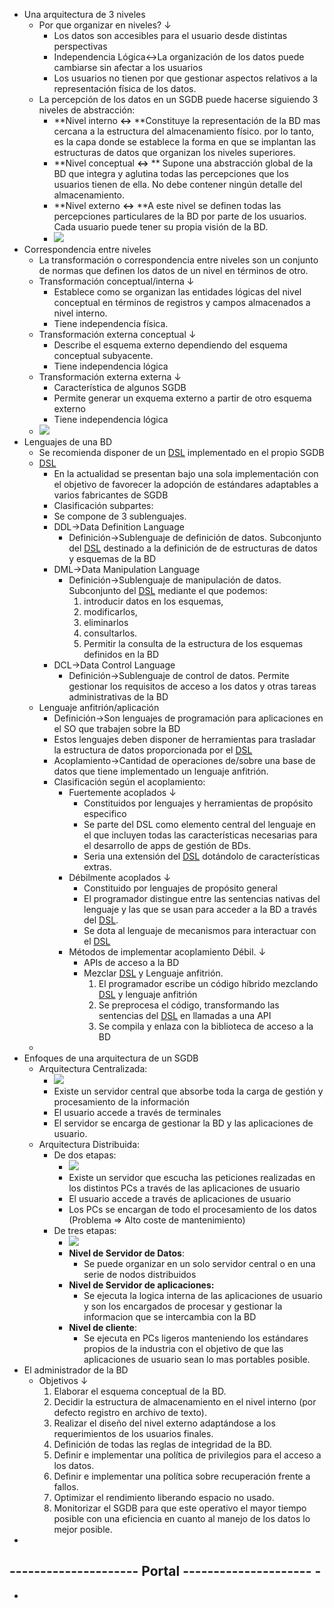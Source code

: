 - Una arquitectura de 3 niveles
    - Por que organizar en niveles? ↓ 
        - Los datos son accesibles para el usuario desde distintas perspectivas
        - Independencia Lógica↔La organización de los datos puede cambiarse sin afectar a los usuarios 
        - Los usuarios no tienen por que gestionar aspectos relativos a la representación física de los datos.
    - La percepción de los datos en un SGDB puede hacerse siguiendo 3 niveles de abstracción:
        - **Nivel interno **↔** **Constituye la representación de la BD mas cercana a la estructura del almacenamiento físico. por lo tanto, es la capa donde se establece la forma en que se implantan las estructuras de datos que organizan los niveles superiores.
        - **Nivel conceptual **↔** ** Supone una abstracción global de la BD que integra y aglutina todas las percepciones que los usuarios tienen de ella. No debe contener ningún detalle del almacenamiento.
        - **Nivel externo **↔** **A este nivel se definen todas las percepciones particulares de la BD por parte de los usuarios. Cada usuario puede tener su propia visión de la BD.
        - ![](https://remnote-user-data.s3.amazonaws.com/DXWycexOoOcvMvpjjyhHbjn6wRKFkKADs30zkmK4_SwWndwdzRXv3eM5LBEjndsjijls04uURCCbiDVXvEj32nTybeY4ICL6udG4qYm3zgW0hjmZ49v-QRexow_V5i_v.png)  
- Correspondencia entre niveles
    - La transformación o correspondencia entre niveles son un conjunto de normas que definen los datos de un nivel en términos de otro.
    - Transformación conceptual/interna ↓ 
        - Establece como se organizan las entidades lógicas del nivel conceptual en términos de registros y campos almacenados a nivel interno.
        - Tiene independencia física. 
    - Transformación externa conceptual ↓ 
        - Describe el esquema externo dependiendo del esquema conceptual subyacente.
        - Tiene independencia lógica
    - Transformación externa externa ↓ 
        - Característica de algunos SGDB 
        - Permite generar un exquema externo a partir de otro esquema externo
        - Tiene independencia lógica
    - ![](https://remnote-user-data.s3.amazonaws.com/89vp22Ld9tZtnAHCsjJYFw5vLdwfDoP0M4bLk9R5qqRZp6Pr7YgBO5mZdCwY5EfNFGh5HaYM8fO4tx97eBDMomFVGeR1THj2aVHKZh_Moe_y6YQLs0XuMe7QqQ49Dsk2.png) 
- Lenguajes de una BD
    - Se recomienda disponer de un [DSL](../../../../DSL.md) implementado en el propio SGDB 
    - [DSL](../../../../DSL.md) 
        - En la actualidad se presentan bajo una sola implementación con el objetivo de favorecer la adopción de estándares adaptables a varios fabricantes de SGDB
        - Clasificación subpartes:
        - Se compone de 3 sublenguajes.
        - DDL→Data Definition Language
            - Definición→Sublenguaje de definición de datos. Subconjunto del [DSL](../../../../DSL.md) destinado a la definición de de estructuras de datos y esquemas de la BD
        - DML→Data Manipulation Language 
            - Definición→Sublenguaje de manipulación de datos. Subconjunto del [DSL](../../../../DSL.md) mediante el que podemos:
                1. introducir datos en los esquemas, 
                2. modificarlos, 
                3. eliminarlos  
                4. consultarlos. 
                5. Permitir la consulta de la estructura de los esquemas definidos en la BD
        - DCL→Data Control Language 
            - Definición→Sublenguaje de control de datos. Permite gestionar los requisitos de acceso a los datos y otras tareas administrativas de la BD
    - Lenguaje anfitrión/aplicación
        - Definición→Son lenguajes de programación para aplicaciones en el SO que trabajen sobre la BD
        - Estos lenguajes deben disponer de herramientas para trasladar la estructura de datos proporcionada por el [DSL](../../../../DSL.md) 
        - Acoplamiento→Cantidad de operaciones de/sobre una base de datos que tiene implementado un lenguaje anfitrión. 
        - Clasificación según el acoplamiento:
            - Fuertemente acoplados ↓ 
                - Constituidos por lenguajes y herramientas de propósito especifico
                - Se parte del DSL como elemento central del lenguaje en el que incluyen todas las características necesarias para el desarrollo de apps de gestión de BDs.
                - Seria una extensión del [DSL](../../../../DSL.md) dotándolo de características extras. 
            - Débilmente acoplados ↓ 
                - Constituido por lenguajes de propósito general
                - El programador distingue entre las sentencias nativas del lenguaje y las que se usan para acceder a la BD a través del [DSL](../../../../DSL.md). 
                - Se dota al lenguaje de mecanismos para interactuar con el [DSL](../../../../DSL.md) 
            - Métodos de implementar acoplamiento Débil. ↓ 
                - APIs de acceso a la BD
                - Mezclar [DSL](../../../../DSL.md) y Lenguaje anfitrión.
                    1. El programador escribe un código híbrido mezclando [DSL](../../../../DSL.md) y lenguaje anfitrión
                    2. Se preprocesa el código, transformando las sentencias del [DSL](../../../../DSL.md) en llamadas a una API
                    3. Se compila y enlaza con la biblioteca de acceso a la BD
    - 
- Enfoques de una arquitectura de un SGDB
    - Arquitectura Centralizada:
        - ![](https://remnote-user-data.s3.amazonaws.com/WEJxsx8iQ83DBC677W394Rh3IGMCtqym20WdkjV0djynD-e43uJo-e-3nq4CG22Dr8PSOTPkmAm_y37K19yeC00elvfdXs5OjXG4YYjcZVljhExjLzmy4UCanhN5bXxO.png) 
        - Existe un servidor central que absorbe toda la carga de gestión y procesamiento de la información
        - El usuario accede a través de terminales
        - El servidor se encarga de gestionar la BD y las aplicaciones de usuario.
    - Arquitectura Distribuida:
        - De dos etapas:
            - ![](https://remnote-user-data.s3.amazonaws.com/6_tt-rAkS8vffRZuLlzr0-LlLNzSV5zm0zHxos2p4nRSln9J4p2yPvm_5pBQDevCM-Gi8TSibWuwBA46WICOJNAlymK6Bo_S8SgjbGkGMoTt5dpkytfgHex3UHnuEawn.png) 
            - Existe un servidor que escucha las peticiones realizadas en los distintos PCs a través de las aplicaciones de usuario
            - El usuario accede a través de aplicaciones de usuario
            - Los PCs se encargan de todo el procesamiento de los datos (Problema ⇒ Alto coste de mantenimiento)
        - De tres etapas: 
            - ![](https://remnote-user-data.s3.amazonaws.com/jt-ZN9IAGG29nIvlJ83vOyBcmbo-G90OMKW7i9VHMJmcuRKTJnYBBaoWUJH9zFZNuWAllmxlfLhDxDycameqUJldQmLqxVS7MN2vK-qbHw0Z5_KTSwH3m6hs5jXm7qja.png) 
            - **Nivel de Servidor de Datos**:
                - Se puede organizar en un solo servidor central o en una serie de nodos distribuidos 
            - **Nivel de Servidor de aplicaciones:**
                - Se ejecuta la logica interna de las aplicaciones de usuario y son los encargados de procesar y gestionar la informacion que se intercambia con la BD
            - **Nivel de cliente**:
                - Se ejecuta en PCs ligeros manteniendo los estándares propios de la industria con el objetivo de que las aplicaciones de usuario sean lo mas portables posible. 
- El administrador de la BD 
    - Objetivos ↓ 
        1. Elaborar el esquema conceptual de la BD.
        2. Decidir la estructura de almacenamiento en el nivel interno (por defecto registro en archivo de texto).
        3. Realizar el diseño del nivel externo adaptándose a los requerimientos de los usuarios finales.
        4. Definición de todas las reglas de integridad de la BD. 
        5. Definir e implementar una política de privilegios para el acceso a los datos.
        6. Definir e implementar una política sobre recuperación frente a fallos.
        7. Optimizar el rendimiento liberando espacio no usado.
        8. Monitorizar el SGDB para que este operativo el mayor tiempo posible con una eficiencia en cuanto al manejo de los datos lo mejor posible.
- 
--------------------- Portal ---------------------
    - 
- 
- 

